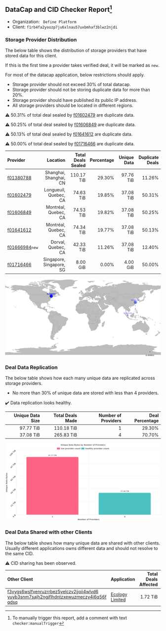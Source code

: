 ## DataCap and CID Checker Report[^1]
 - Organization: ` Define Platform`
 - Client: `f1rb4fa2yoozp7ju6xlnau57uxbmhaf3blwz2njdi`
### Storage Provider Distribution
The below table shows the distribution of storage providers that have stored data for this client.

If this is the first time a provider takes verified deal, it will be marked as `new`.

For most of the datacap application, below restrictions should apply.
 - Storage provider should not exceed 30% of total datacap.
 - Storage provider should not be storing duplicate data for more than 20%.
 - Storage provider should have published its public IP address.
 - All storage providers should be located in different regions.

⚠️ 50.31% of total deal sealed by [f01602479](https://filfox.info/en/address/f01602479) are duplicate data.

⚠️ 50.25% of total deal sealed by [f01606849](https://filfox.info/en/address/f01606849) are duplicate data.

⚠️ 50.13% of total deal sealed by [f01641612](https://filfox.info/en/address/f01641612) are duplicate data.

⚠️ 50.00% of total deal sealed by [f01716466](https://filfox.info/en/address/f01716466) are duplicate data.

| Provider                                                    |                 Location | Total Deals Sealed | Percentage | Unique Data | Duplicate Deals |
| :---------------------------------------------------------- | -----------------------: | -----------------: | ---------: | ----------: | --------------: |
| [f01380788](https://filfox.info/en/address/f01380788)       |   Shanghai, Shanghai, CN |         110.17 TiB |     29.30% |   97.76 TiB |          11.26% |
| [f01602479](https://filfox.info/en/address/f01602479)       |    Longueuil, Quebec, CA |          74.63 TiB |     19.85% |   37.08 TiB |          50.31% |
| [f01606849](https://filfox.info/en/address/f01606849)       |     Montréal, Quebec, CA |          74.53 TiB |     19.82% |   37.08 TiB |          50.25% |
| [f01641612](https://filfox.info/en/address/f01641612)       |     Montréal, Quebec, CA |          74.34 TiB |     19.77% |   37.08 TiB |          50.13% |
| [f01666984](https://filfox.info/en/address/f01666984)`new`  |       Dorval, Quebec, CA |          42.33 TiB |     11.26% |   37.08 TiB |          12.40% |
| [f01716466](https://filfox.info/en/address/f01716466)       | Singapore, Singapore, SG |           8.00 GiB |      0.00% |    4.00 GiB |          50.00% |

![Provider Distribution](https://raw.githubusercontent.com/data-preservation-programs/filplus-checker-assets/main/filecoin-project/filecoin-plus-large-datasets/issues/91/1671092526768.png)
### Deal Data Replication
The below table shows how each many unique data are replicated across storage providers.
- No more than 30% of unique data are stored with less than 4 providers.

✔️ Data replication looks healthy.

| Unique Data Size | Total Deals Made | Number of Providers | Deal Percentage |
| ---------------: | ---------------: | ------------------: | --------------: |
|        97.77 TiB |       110.18 TiB |                   1 |          29.30% |
|        37.08 TiB |       265.83 TiB |                   4 |          70.70% |

![Replication Distribution](https://raw.githubusercontent.com/data-preservation-programs/filplus-checker-assets/main/filecoin-project/filecoin-plus-large-datasets/issues/91/1671092527824.png)
### Deal Data Shared with other Clients
The below table shows how many unique data are shared with other clients.
Usually different applications owns different data and should not resolve to the same CID.

⚠️ CID sharing has been observed.

| Other Client                                                                                                                                                                                                              | Application                                                                                   | Total Deals Affected | Unique CIDs | Verifier |
| :------------------------------------------------------------------------------------------------------------------------------------------------------------------------------------------------------------------------ | :-------------------------------------------------------------------------------------------- | -------------------: | ----------: | -------: |
| [f3vygs6wslfvenruzrrbez5yelczv2jjoii4wlvd6<br/>yuyb3snm7sajh2ngjflhdntzxewuzmeczy4j6q56f<br/>qdsq](https://filfox.info/en/address/f3vygs6wslfvenruzrrbez5yelczv2jjoii4wlvd6yuyb3snm7sajh2ngjflhdntzxewuzmeczy4j6q56fqdsq) | [Ecology Limited](https://github.com/filecoin-project/filecoin-plus-large-datasets/issues/36) |             1.72 TiB |           1 | LDN # 36 |

[^1]: To manually trigger this report, add a comment with text `checker:manualTrigger`
